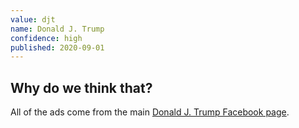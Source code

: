 ```yaml
---
value: djt
name: Donald J. Trump
confidence: high
published: 2020-09-01
---
```


## Why do we think that?

All of the ads come from the main [Donald J. Trump Facebook page](https://www.facebook.com/DonaldTrump).
